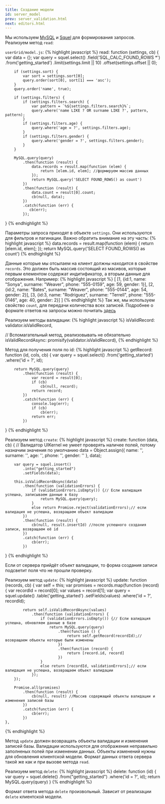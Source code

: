 ```yaml
---
title: Создание модели
id: server_model
prev: server_validation.html
next: editors.html
---
```


Мы используем [MySQL](https://github.com/mysqljs/mysql) и [Squel](https://hiddentao.com/squel/) для формирования запросов.<br>
Реализуем метод `read`:

`userGrid/model.js`:
{% highlight javascript %}
read: function (settings, cb) {
        var data = {};
        var query = squel.select()
            .field('SQL_CALC_FOUND_ROWS *')
            .from('getting_started')
            .limit(settings.limit || 10)
            .offset(settings.offset || 0);

        if (settings.sort) {
            var sort = settings.sort[0];
            query.order(sort[0], sort[1] === 'asc');
        }
        query.order('name', true);

        if (settings.filters) {
            if (settings.filters.search) {
                var pattern = `%${settings.filters.search}%`;
                query.where('name LIKE ? OR surname LIKE ?', pattern, pattern);
            }
            if (settings.filters.age) {
                query.where('age = ?', settings.filters.age);
            }
            if (settings.filters.gender) {
                query.where('gender = ?', settings.filters.gender);
            }
        }

        MySQL.query(query)
            .then(function (result) {
                data.records = result.map(function (elem) {
                    return [elem.id, elem]; //формируем массив данных
                });
                return MySQL.query('SELECT FOUND_ROWS() as count')
            })
            .then(function (result) {
                data.count = result[0].count;
                cb(null, data);
            })
            .catch(function (err) {
               cb(err);
            });
}
{% endhighlight %}

Параметры запроса приходят в объекте `settings`. Они используются для фильтров и пагинации.
Важно обратить внимание на эту часть:
{% highlight javascript %}
data.records = result.map(function (elem) {
                    return [elem.id, elem];
                });
                return MySQL.query('SELECT FOUND_ROWS() as count')
{% endhighlight %}

Данные которые мы отсылаем на клиент должны находится в свойстве `records`.
Это должен быть массив состоящий из масивов, которые первым елементом содержат индитификатор, а вторым данные для отображения.
Например:
{% highlight javascript %}
[
   [1, {id:1, name: "Sonya", surname: "Weaver", phone: "555-0159", age: 59, gender: 1}],
   [2, {id:2, name: "Bates", surname: "Weaver", phone: "555-0144", age: 54, gender: 2}],
   [3, {id:3, name: "Rodriguez", surname: "Terrell", phone: "555-0146", age: 40, gender: 2}]
]
{% endhighlight %}
Так же, мы используем свойство `count`, для передачи количества всех записей.
Подробнее о формате ответов на запросы можно почитать [здесь](/docs/grid-interface.html)

Реализуем методы валидации:
{% highlight javascript %}
isValidRecord: validator.isValidRecord,

// Вспомагательный метод, реализовывать не обязательно
isValidRecordAsync: promisify(validator.isValidRecord),
{% endhighlight %}

Метод для получения поля по id:
{% highlight javascript %}
getRecord: function (id, cols, cb) {
        var query = squel.select()
            .from('getting_started')
            .where('id = ?', id);

        return MySQL.query(query)
            .then(function (result) {
                var record = result[0];
                if (cb)
                    cb(null, record);
                return record;
            })
            .catch(function (err) {
                console.log(err);
                if (cb)
                    cb(err);
                return err;
            })
}
{% endhighlight %}

Реализуем метод `create`:
{% highlight javascript %}
create: function (data, cb) {
// Валидатор UIKernel не умеет проверять наличее полей, потому назначим значения по умолчанию
        data = Object.assign({
            name: '',
            surname: '',
            age: '',
            phone: '',
            gender: ''
        }, data);

        var query = squel.insert()
            .into("getting_started")
            .setFields(data);

        this.isValidRecordAsync(data)
            .then(function (validationErrors) {
                if (validationErrors.isEmpty()) {// Если валидация успешна, записываем данные в базу
                    return MySQL.query(query);
                }
                else return Promise.reject(validationErrors);// если валидация не успешна, возвращаем объект валидации
            })
            .then(function (result) {
                cb(null, result.insertId) //после успешного создания записи, возвращаем её id
            })
            .catch(function (err) {
                cb(err);
            })
}
{% endhighlight %}

Если от сервера прийдёт объект валидации, то форма создания записи подсветит поля что не прошли проверку.

Реализуем метод `update`:
{% highlight javascript %}
update: function (records, cb) {
        var self = this;
        var promises = records.map(function (record) {
            var recordId = record[0];
            var values = record[1];
            var query = squel.update()
                .table('getting_started')
                .setFields(values)
                .where('id = ?', recordId);

            return self.isValidRecordAsync(values)
                .then(function (validationErrors) {
                    if (validationErrors.isEmpty()) {// Если валидация успешна, обновляем данные в базе
                        return MySQL.query(query)
                            .then(function () {
                                return self.getRecord(recordId);//возвращаем объекты которые были изменены
                            })
                            .then(function (record) {
                                return [record.id, record]
                            })
                    }
                    else return [recordId, validationErrors];// если валидация не успешна, возвращаем объект валидации
                });
        });

        Promise.all(promises)
            .then(function (result) {
                cb(null, result) //Массив содержащий объекты валидации и изменения записей базы
            })
            .catch(function (err) {
                cb(err);
            })
    },
{% endhighlight %}

Метод `update` должен возвращать объекты валидации и изменения записей базы.
Валидации используются для отображения неправильно заполненых полей при изменении данных.
Объекты изменений нужны для обновления клиентской модели.
Формат данных ответа сервера такой же как и при вызове метода `read`.

Реализуем метод `delete`:
{% highlight javascript %}
 delete: function (id) {
        var query = squel.delete()
            .from("getting_started")
            .where('id = ?', id);
        return MySQL.query(query)
    }
{% endhighlight %}

Формат ответа метода `delete` произвольный. Зависит от реализации `delete` клиентской модели.